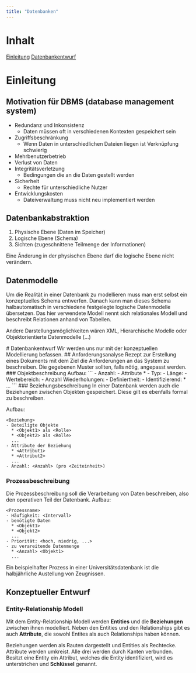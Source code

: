 ```yaml
---
title: "Datenbanken"
---
```


# Inhalt
[Einleitung](#einleitung)
[Datenbankentwurf](#entwurf)
<a name="einleitung"/>
# Einleitung

## Motivation für DBMS (database management system)

- Redundanz und Inkonsistenz
  - Daten müssen oft in verschiedenen Kontexten gespeichert sein
- Zugriffsbeschränkung
  - Wenn Daten in unterschiedlichen Dateien liegen ist Verknüpfung schwierig
- Mehrbenutzerbetrieb
- Verlust von Daten
- Integritätsverletzung
  - Bedingungen die an die Daten gestellt werden
- Sicherheit
  - Rechte für unterschiedliche Nutzer
- Entwicklungskosten
  - Dateiverwaltung muss nicht neu implementiert werden

## Datenbankabstraktion
1. Physische Ebene (Daten im Speicher)
2. Logische Ebene (Schema)
3. Sichten (zugeschnittene Teilmenge der Informationen)

Eine Änderung in der physischen Ebene darf die logische Ebene nicht verändern.

## Datenmodelle 
Um die Realität in einer Datenbank zu modellieren muss man erst selbst ein konzeptuelles Schema entwerfen.
Danach kann man dieses Schema halbautomatisch in verschiedene festgelegte logische Datenmodelle übersetzen.
Das hier verwendete Modell nennt sich relationales Modell und beschreibt Relationen anhand von Tabellen.

Andere Darstellungsmöglichkeiten wären XML, Hierarchische Modelle oder Objektorientierte Datenmodelle (...)


<a name="entwurf"/>
# Datenbankentwurf
Wir werden uns nur mit der konzeptuellen Modellierung befassen.
## Anforderungsanalyse
Rezept zur Erstellung eines Dokuments mit dem Ziel die Anforderungen an das System zu beschreiben.
Die gegebenen Muster sollten, falls nötig, angepasst werden.
### Objektbeschreibung
Aufbau:
```
<Objektname>
- Anzahl: <Anzahl> 
- Attribute
  * <Attribut1>
    - Typ: <Datentyp>
    - Länge: <Länge der Zeichen oder der Ziffern einer Zahl>
    - Wertebereich: <Von...Bis>
    - Anzahl Wiederholungen: <Wie oft ein Objekt ein Attribut hat>
    - Definiertheit: <Wie viele Einträge bekannt sind in Prozent>
    - Identifizierend: <Ja/Nein je nach eindeutigkeit des Attributs>
  * <Attribut2>
  ...
```
### Beziehungsbeschreibung
In einer Datenbank werden auch die Beziehungen zwischen Objekten gespeichert. Diese gilt es ebenfalls formal zu beschreiben.

Aufbau:
```
<Beziehung>
- Beteiligte Objekte
  * <Objekt1> als <Rolle>
  * <Objekt2> als <Rolle>
  ...
- Attribute der Beziehung
  * <Attribut1>
  * <Attribut2>
  ...
- Anzahl: <Anzahl> (pro <Zeiteinheit>)
```

### Prozessbeschreibung
Die Prozessbeschreibung soll die Verarbeitung von Daten beschreiben, also den operativen Teil der Datenbank.
Aufbau:
```
<Prozessname>
- Häufigkeit: <Intervall>
- benötigte Daten
  * <Objekt1>
  * <Objekt2>
  ...
- Priorität: <hoch, niedrig, ...>
- zu verareitende Datenmenge
  * <Anzahl> <Objekt1>
  ...
```
Ein beispielhafter Prozess in einer Universitätsdatenbank ist die halbjährliche Austellung von Zeugnissen.

## Konzeptueller Entwurf
### Entity-Relationship Modell
Mit dem Entity-Relationship Modell werden **Entities** und die **Beziehungen** zwischen ihnen modelliert. 
Neben den Entities und den Relationships gibt es auch **Attribute**, die sowohl Entites als auch Relationships haben können.

Beziehungen werden als Rauten dargestellt und Entities als Rechtecke. Attribute werden umkreist. Alle drei werden durch Kanten verbunden. 
Besitzt eine Entity ein Attribut, welches die Entity identifiziert, wird es unterstrichen und **Schlüssel** genannt. 
